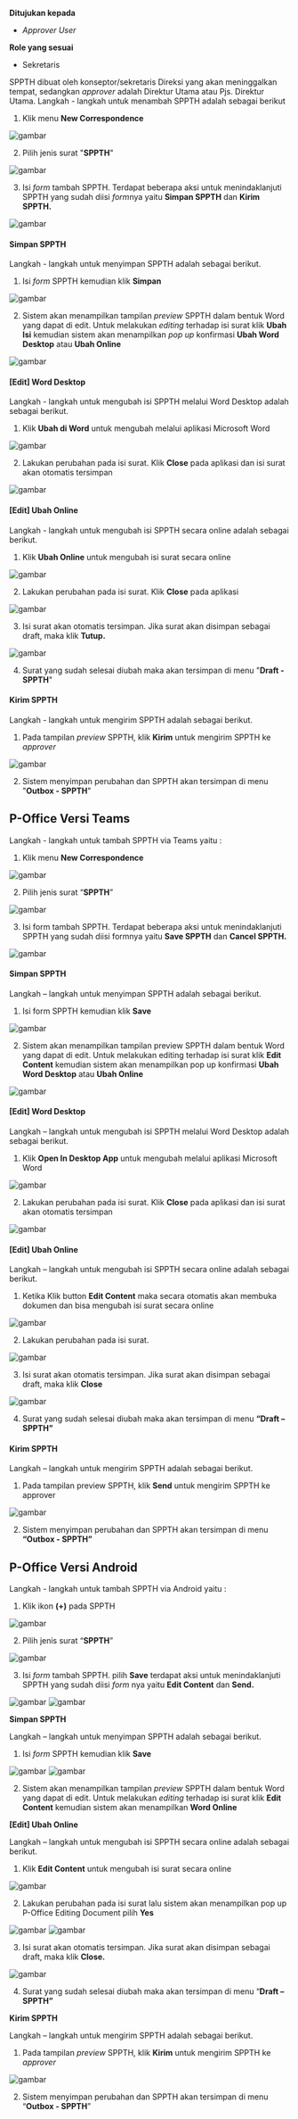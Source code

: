 **Ditujukan kepada**

- *Approver User*

**Role yang sesuai**

- Sekretaris

SPPTH dibuat oleh konseptor/sekretaris Direksi yang akan meninggalkan tempat, sedangkan *approver* adalah Direktur Utama atau Pjs. Direktur Utama. Langkah - langkah untuk menambah SPPTH adalah sebagai berikut

1. Klik menu **New Correspondence**

![gambar](SC_SPPTH/TH02.png)

2. Pilih jenis surat "**SPPTH**"

![gambar](SC_SPPTH/TH03.png)

3. Isi *form* tambah SPPTH. Terdapat beberapa aksi untuk menindaklanjuti SPPTH yang sudah diisi *form*nya yaitu **Simpan SPPTH** dan **Kirim SPPTH.**

![gambar](SC_SPPTH/TH04.png)

####  **Simpan SPPTH**

Langkah - langkah untuk menyimpan SPPTH adalah sebagai berikut.

1. Isi *form* SPPTH kemudian klik **Simpan**

![gambar](SC_SPPTH/TH05.png)

2. Sistem akan menampilkan tampilan *preview* SPPTH dalam bentuk Word yang dapat di edit. Untuk melakukan *editing* terhadap isi surat klik **Ubah Isi** kemudian sistem akan menampilkan *pop up* konfirmasi **Ubah Word Desktop** atau **Ubah Online**

![gambar](SC_SPPTH/CR01.png)

#### **[Edit] Word Desktop**

Langkah - langkah untuk mengubah isi SPPTH melalui Word Desktop adalah sebagai berikut.

1. Klik **Ubah di Word** untuk mengubah melalui aplikasi Microsoft Word

![gambar](SC_SPPTH/CR02.png)

2. Lakukan perubahan pada isi surat. Klik **Close** pada aplikasi dan isi surat akan otomatis tersimpan

![gambar](SC_SPPTH/CR03.png)

#### **[Edit] Ubah Online**

Langkah - langkah untuk mengubah isi SPPTH secara online adalah sebagai berikut.

1. Klik **Ubah Online** untuk mengubah isi surat secara online

![gambar](SC_SPPTH/CR04.png)

2. Lakukan perubahan pada isi surat. Klik **Close** pada aplikasi

![gambar](SC_SPPTH/CR05.png)

3. Isi surat akan otomatis tersimpan. Jika surat akan disimpan sebagai draft, maka klik **Tutup.**

![gambar](SC_SPPTH/CR06.png)

4. Surat yang sudah selesai diubah maka akan tersimpan di menu "**Draft - SPPTH**"

#### **Kirim SPPTH**

Langkah - langkah untuk mengirim SPPTH adalah sebagai berikut.

1. Pada tampilan *preview* SPPTH, klik **Kirim** untuk mengirim SPPTH ke *approver*

![gambar](SC_SPPTH/CR07.png)

2. Sistem menyimpan perubahan dan SPPTH akan tersimpan di menu "**Outbox - SPPTH**"


## **P-Office Versi Teams**


Langkah - langkah untuk tambah SPPTH via Teams yaitu :

1.  Klik menu **New Correspondence**

![gambar](SPPTH/SPPTH_Teams/SPPTH02.png)


2.	Pilih jenis surat “**SPPTH**”

![gambar](SPPTH/SPPTH_Teams/SPPTH03.png)

3.	Isi form tambah SPPTH. Terdapat beberapa aksi untuk menindaklanjuti SPPTH yang sudah diisi formnya yaitu **Save SPPTH** dan **Cancel SPPTH.**

![gambar](SPPTH/SPPTH_Teams/SPPTH04.png)

#### **Simpan SPPTH**

Langkah – langkah untuk menyimpan SPPTH adalah sebagai berikut.


1.	Isi form SPPTH kemudian klik **Save**

![gambar](SPPTH/SPPTH_Teams/SPPTH05.png)

2.	Sistem akan menampilkan tampilan preview SPPTH dalam bentuk Word yang dapat di edit. Untuk melakukan editing terhadap isi surat klik **Edit Content** kemudian sistem akan menampilkan pop up konfirmasi **Ubah Word Desktop** atau **Ubah Online**

![gambar](SPPTH/SPPTH_Teams/SPPTH06.png)


#### **[Edit] Word Desktop**


Langkah – langkah untuk mengubah isi SPPTH melalui Word Desktop adalah sebagai berikut.


1.    Klik **Open In Desktop App** untuk mengubah melalui aplikasi Microsoft Word

![gambar](SPPTH/SPPTH_Teams/SPPTH07.png)

2.    Lakukan perubahan pada isi surat. Klik **Close** pada aplikasi dan isi surat akan otomatis tersimpan

![gambar](SPPTH/SPPTH_Teams/SPPTH08.png)

#### **[Edit] Ubah Online**


Langkah – langkah untuk mengubah isi SPPTH secara online adalah sebagai berikut.


1.    Ketika Klik button **Edit Content** maka secara otomatis akan membuka dokumen dan bisa mengubah isi surat secara online

![gambar](SPPTH/SPPTH_Teams/SPPTH09.png)

2.    Lakukan perubahan pada isi surat.

![gambar](SPPTH/SPPTH_Teams/SPPTH10.png)

3.    Isi surat akan otomatis tersimpan. Jika surat akan disimpan sebagai draft, maka klik **Close** 

![gambar](SPPTH/SPPTH_Teams/SPPTH11.png)

4.    Surat yang sudah selesai diubah maka akan tersimpan di menu **“Draft – SPPTH”**


#### **Kirim SPPTH**


Langkah – langkah untuk mengirim SPPTH adalah sebagai berikut.


1.	Pada tampilan preview SPPTH, klik **Send** untuk mengirim SPPTH ke approver

![gambar](SPPTH/SPPTH_Teams/SPPTH12.png)

2. Sistem menyimpan perubahan dan SPPTH akan tersimpan di menu **“Outbox - SPPTH”**



## **P-Office Versi Android**

Langkah - langkah untuk tambah SPPTH via Android yaitu :

1. Klik ikon **(+)** pada SPPTH

![gambar](SPPTH/SPPTH_Android/TambahSPPTH/A01.jpg)

2. Pilih jenis surat “**SPPTH**”

![gambar](SPPTH/SPPTH_Android/TambahSPPTH/A02.jpg)

3. Isi _form_ tambah SPPTH. pilih **Save** terdapat aksi untuk menindaklanjuti SPPTH yang sudah diisi _form_ nya yaitu **Edit Content** dan **Send.**

![gambar](SPPTH/SPPTH_Android/TambahSPPTH/A03.jpg) ![gambar](SPPTH/SPPTH_Android/TambahSPPTH/A04.jpg)

**Simpan SPPTH**

Langkah – langkah untuk menyimpan SPPTH adalah sebagai berikut.

1. Isi _form_ SPPTH kemudian klik **Save**

![gambar](SPPTH/SPPTH_Android/TambahSPPTH/S01.jpg) ![gambar](SPPTH/SPPTH_Android/TambahSPPTH/S02.jpg)

2. Sistem akan menampilkan tampilan _preview_ SPPTH dalam bentuk Word yang dapat di edit. Untuk melakukan _editing_ terhadap isi surat klik **Edit Content** kemudian sistem akan menampilkan **Word Online**


**[Edit] Ubah Online**

Langkah – langkah untuk mengubah isi SPPTH secara online adalah sebagai berikut.

1. Klik **Edit Content** untuk mengubah isi surat secara online

![gambar](SPPTH/SPPTH_Android/TambahSPPTH/U01.jpg) 

2. Lakukan perubahan pada isi surat lalu sistem akan menampilkan pop up P-Office Editing Document pilih **Yes**

![gambar](SPPTH/SPPTH_Android/TambahSPPTH/U02.jpg) ![gambar](SPPTH/SPPTH_Android/TambahSPPTH/U03.jpg)

3. Isi surat akan otomatis tersimpan. Jika surat akan disimpan sebagai draft, maka klik **Close.**
    
 ![gambar](SPPTH/SPPTH_Android/TambahSPPTH/U04.jpg)

4. Surat yang sudah selesai diubah maka akan tersimpan di menu “**Draft – SPPTH”**

**Kirim SPPTH**

Langkah – langkah untuk mengirim SPPTH adalah sebagai berikut.

1. Pada tampilan _preview_ SPPTH, klik **Kirim** untuk mengirim SPPTH ke _approver_

![gambar](SPPTH/SPPTH_Android/TambahSPPTH/K01.jpg)

2. Sistem menyimpan perubahan dan SPPTH akan tersimpan di menu “**Outbox - SPPTH**”


